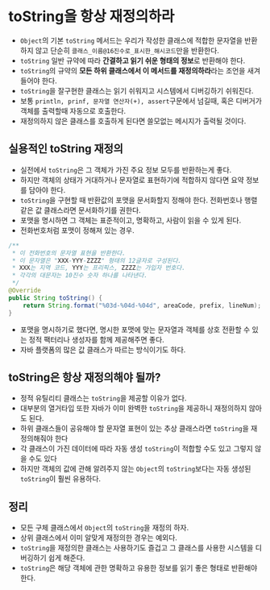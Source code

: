 # toString을 항상 재정의하라

* ```Object```의 기본 ```toString``` 메서드는 우리가 작성한 클래스에 적합한 문자열을 반환하지 않고
  단순히 ``클래스_이름@16진수로_표시한_해시코드``만을 반환한다.
* ``toString`` 일반 규약에 따라 **간결하고 읽기 쉬운 형태의 정보**로 반환해야 한다.
* ``toString``의 규약의 **모든 하위 클래스에서 이 메서드를 재정의하라**라는 조언을 새겨들어야 한다.
* ``toString``을 잘구현한 클래스는 읽기 쉬워지고 시스템에서 디버깅하기 쉬워진다.
* 보통 ```println, prinf, 문자열 연산자(+), assert```구문에서 넘길때, 혹은 디버거가 객체를 출력할때 자동으로 호출한다.
* 재정의하지 않은 클래스를 호출하게 된다면 쓸모없는 메시지가 출력될 것이다.

## 실용적인 toString 재정의

* 실전에서 ``toString``은 그 객체가 가진 주요 정보 모두를 반환하는게 좋다.
* 하지만 객체의 상태가 거대하거나 문자열로 표현하기에 적합하지 않다면 요약 정보를 담아야 한다.
* ``toString``을 구현할 때 반환값의 포맷을 문서화할지 정해야 한다. 전화번호나 행렬 같은 값 클래스라면 문서화하기를 권한다.
* 포맷을 명시하면 그 객체는 표준적이고, 명확하고, 사람이 읽을 수 있게 된다.
* 전화번호처럼 포맷이 정해져 있는 경우.
```java
/**
 * 이 전화번호의 문자열 표현을 반환한다.
 * 이 문자열은 "XXX-YYY-ZZZZ" 형태의 12글자로 구성된다.
 * XXX는 지역 코드, YYY는 프리픽스, ZZZZ는 가입자 번호다.
 * 각각의 대문자는 10진수 숫자 하나를 나타낸다.
 */
@Override
public String toString() {
    return String.format("%03d-%04d-%04d", areaCode, prefix, lineNum);
}
```
* 포맷을 명시하기로 했다면, 명시한 포맷에 맞는 문자열과 객체를 상호 전환할 수 있는 정적 팩터리나 생성자를 함께 제공해주면 좋다.
* 자바 플랫폼의 많은 값 클래스가 따르는 방식이기도 하다.

## toString은 항상 재정의해야 될까?

* 정적 유틸리티 클래스는 ``toString``을 제공할 이유가 없다.
* 대부분의 열거타입 또한 자바가 이미 완벽한 ``toString``을 제공하니 재정의하지 않아도 된다.
* 하위 클래스들이 공유해야 할 문자열 표현이 있는 추상 클래스라면 ``toString``을 재정의해줘야 한다
* 각 클래스이 가진 데이터에 따라 자동 생성 ``toString``이 적합할 수도 있고 그렇지 않을 수도 있다
* 하지만 객체의 값에 관해 알려주지 않는 ``Object``의 ``toString``보다는 자동 생성된 ``toString``이 훨씬 유용하다.

## 정리

* 모든 구체 클래스에서 ``Object``의 ``toString``을 재정의 하자.
* 상위 클래스에서 이미 알맞게 재정의한 경우는 예외다.
* ``toString``을 재정의한 클래스는 사용하기도 즐겁고 그 클래스를 사용한 시스템을 디버깅하기 쉽게 해준다.
* ``toString``은 해당 객체에 관한 명확하고 유용한 정보를 읽기 좋은 형태로 반환해야 한다.


